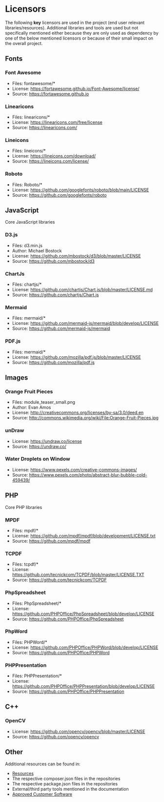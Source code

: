 # Licensors #

The following **key** licensors are used in the project (end user relevant libraries/resources). Additional libraries and tools are used but not specifically mentioned either because they are only used as dependency by one of the below mentioned licensors or because of their small impact on the overall project.

## Fonts ##

### Font Awesome ###

* Files: fontawesome/*
* License: https://fortawesome.github.io/Font-Awesome/license/
* Source: https://fortawesome.github.io

### Linearicons

* Files: linearicons/*
* License: https://linearicons.com/free/license
* Source: https://linearicons.com/

### Lineicons

* Files: lineicons/*
* License: https://lineicons.com/download/
* Source: https://lineicons.com/license/

### Roboto

* Files: Roboto/*
* License: https://github.com/googlefonts/roboto/blob/main/LICENSE
* Source: https://github.com/googlefonts/roboto

## JavaScript ##

Core JavaScript libraries

### D3.js ###

* Files: d3.min.js
* Author: Michael Bostock
* License: https://github.com/mbostock/d3/blob/master/LICENSE
* Source: https://github.com/mbostock/d3

### ChartJs

* Files: chartjs/*
* License: https://github.com/chartjs/Chart.js/blob/master/LICENSE.md
* Source: https://github.com/chartjs/Chart.js

### Mermaid

* Files: mermaid/*
* License: https://github.com/mermaid-js/mermaid/blob/develop/LICENSE
* Source: https://github.com/mermaid-js/mermaid

### PDF.js

* Files: mermaid/*
* License: https://github.com/mozilla/pdf.js/blob/master/LICENSE
* Source: https://github.com/mozilla/pdf.js

## Images

### Orange Fruit Pieces ###
* Files: module_teaser_small.png
* Author: Evan Amos
* License: http://creativecommons.org/licenses/by-sa/3.0/deed.en
* Source: http://commons.wikimedia.org/wiki/File:Orange-Fruit-Pieces.jpg

### unDraw

* License: https://undraw.co/license
* Source: https://undraw.co/

### Water Droplets on Window

* License: https://www.pexels.com/creative-commons-images/
* Source: https://www.pexels.com/photo/abstract-blur-bubble-cold-459439/

## PHP

Core PHP libraries

### MPDF

* Files: mpdf/*
* License: https://github.com/mpdf/mpdf/blob/development/LICENSE.txt
* Source: https://github.com/mpdf/mpdf

### TCPDF

* Files: tcpdf/*
* License: https://github.com/tecnickcom/TCPDF/blob/master/LICENSE.TXT
* Source: https://github.com/tecnickcom/TCPDF

### PhpSpreadsheet

* Files: PhpSpreadsheet/*
* License: https://github.com/PHPOffice/PhpSpreadsheet/blob/develop/LICENSE
* Source: https://github.com/PHPOffice/PhpSpreadsheet

### PhpWord

* Files: PHPWord/*
* License: https://github.com/PHPOffice/PHPWord/blob/develop/LICENSE
* Source: https://github.com/PHPOffice/PHPWord

### PHPPresentation

* Files: PHPPresentation/*
* License: https://github.com/PHPOffice/PHPPresentation/blob/develop/LICENSE
* Source: https://github.com/PHPOffice/PHPPresentation

## C++

### OpenCV

* License: https://github.com/opencv/opencv/blob/master/LICENSE
* Source: https://github.com/opencv/opencv

## Other

Additional resources can be found in:

* [Resources](https://github.com/Karaka-Management/Resources)
* The respective composer.json files in the repositories
* The respective package.json files in the repositories
* External/third party tools mentioned in the documentation
* [Approved Customer Software](../Processes/Support/Approved%20Customer%20Software.md)

